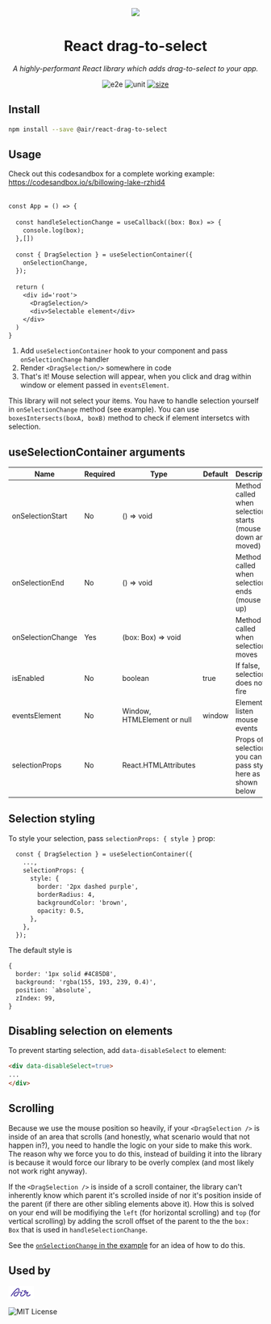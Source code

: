 <p align="center">
  <img src="example/assets/chrome-capture.gif">
</p>

<h1 align="center">React drag-to-select</h1>
<p align="center"><i>A highly-performant React library which adds drag-to-select to your app.</i></p>

<p align="center">
  <img alt="e2e" src="https://github.com/AirLabsTeam/react-drag-to-select/actions/workflows/e2e-tests.yml/badge.svg" />
  <img alt="unit" src="https://github.com/AirLabsTeam/react-drag-to-select/actions/workflows/unit-tests.yml/badge.svg" />
  <a href="https://www.npmjs.com/package/@air/react-drag-to-select">
    <img src="https://img.shields.io/npm/v/@air/react-drag-to-select?color=2E77FF" alt="size" />
  </a>
</p>

## Install

```bash
npm install --save @air/react-drag-to-select
```
## Usage

Check out this codesandbox for a complete working example: https://codesandbox.io/s/billowing-lake-rzhid4

```tsx

const App = () => {

  const handleSelectionChange = useCallback((box: Box) => {
    console.log(box);
  },[])

  const { DragSelection } = useSelectionContainer({
    onSelectionChange,
  });

  return (
    <div id='root'>
      <DragSelection/>
      <div>Selectable element</div>
    </div>
  )
}

```

1. Add `useSelectionContainer` hook to your component and pass `onSelectionChange` handler
2. Render `<DragSelection/>` somewhere in code
3. That's it! Mouse selection will appear, when you click and drag within window or element passed in `eventsElement`.

This library will not select your items. You have to handle selection yourself in `onSelectionChange` method (see example). You can use `boxesIntersects(boxA, boxB)` method to check if element intersetcs with selection.


## useSelectionContainer arguments

|Name|Required|Type|Default|Description|
|----|--------|----|-------|-----------|
|onSelectionStart|No|() => void||Method called when selection starts (mouse is down and moved)|
|onSelectionEnd|No|() => void||Method called when selection ends (mouse is up)
|onSelectionChange|Yes|(box: Box) => void||Method called when selection moves|
|isEnabled|No|boolean|true|If false, selection does not fire|
|eventsElement|No|Window, HTMLElement or null|window|Element to listen mouse events|
|selectionProps|No|React.HTMLAttributes||Props of selection - you can pass style here as shown below|

## Selection styling

To style your selection, pass `selectionProps: { style }` prop:

```tsx
  const { DragSelection } = useSelectionContainer({
    ...,
    selectionProps: {
      style: {
        border: '2px dashed purple',
        borderRadius: 4,
        backgroundColor: 'brown',
        opacity: 0.5,
      },
    },
  });
```

The default style is
```
{
  border: '1px solid #4C85D8',
  background: 'rgba(155, 193, 239, 0.4)',
  position: `absolute`,
  zIndex: 99,
}
```

## Disabling selection on elements

To prevent starting selection, add `data-disableSelect` to element:

```html
<div data-disableSelect=true>
...
</div>
```

## Scrolling

Because we use the mouse position so heavily, if your `<DragSelection />` is inside of an area that scrolls (and honestly, what scenario would that not happen in?), you need to handle the logic on your side to make this work. The reason why we force you to do this, instead of building it into the library is because it would force our library to be overly complex (and most likely not work right anyway). 

If the `<DragSelection />` is inside of a scroll container, the library can't inherently know which parent it's scrolled inside of nor it's position inside of the parent (if there are other sibling elements above it). How this is solved on your end will be modifiying the `left` (for horizontal scrolling) and `top` (for vertical scrolling) by adding the scroll offset of the parent to the the `box: Box` that is used in `handleSelectionChange`. 

See the [`onSelectionChange` in the example](https://github.com/AirLabsTeam/react-drag-to-select/blob/main/example/src/App.tsx#L10) for an idea of how to do this.

## Used by

[<img src="./example/assets/air.png" height="25" width="50">]([http://google.com.au/](https://air.inc))

<img src="https://img.shields.io/npm/l/@air/react-drag-to-select?color=41C300" alt="MIT License">

